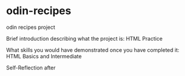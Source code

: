 # odin-recipes
odin recipes project

Brief introduction describing what the project is: HTML Practice

What skills you would have demonstrated once you have completed it: HTML Basics and Intermediate

Self-Reflection after
